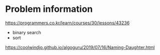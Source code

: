 # Problem information

<https://programmers.co.kr/learn/courses/30/lessons/43236>

- binary search
- sort

<https://coolwindjo.github.io/algoguru/2019/07/16/Naming-Daughter.html>
